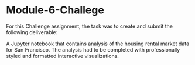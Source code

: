 # Module-6-Challege

For this Challenge assignment, the task was to create and submit the following deliverable:

A Jupyter notebook that contains analysis of the housing rental market data for San Francisco. The analysis had to be completed with professionally styled and formatted interactive visualizations.
